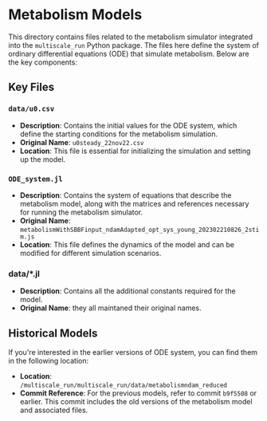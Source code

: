 # Metabolism Models

This directory contains files related to the metabolism simulator integrated into the `multiscale_run` Python package. The files here define the system of ordinary differential equations (ODE) that simulate metabolism. Below are the key components:

## Key Files

### `data/u0.csv`
- **Description**: Contains the initial values for the ODE system, which define the starting conditions for the metabolism simulation.
- **Original Name**: `u0steady_22nov22.csv`
- **Location**: This file is essential for initializing the simulation and setting up the model.

### `ODE_system.jl`
- **Description**: Contains the system of equations that describe the metabolism model, along with the matrices and references necessary for running the metabolism simulator.
- **Original Name**: `metabolismWithSBBFinput_ndamAdapted_opt_sys_young_202302210826_2stim.js`
- **Location**: This file defines the dynamics of the model and can be modified for different simulation scenarios.

### data/*.jl
- **Description**: Contains all the additional constants required for the model.
- **Original Name**: they all maintaned their original names.

## Historical Models

If you're interested in the earlier versions of ODE system, you can find them in the following location:

- **Location**: `/multiscale_run/multiscale_run/data/metabolismndam_reduced`
- **Commit Reference**: For the previous models, refer to commit `b9f5508` or earlier. This commit includes the old versions of the metabolism model and associated files.

